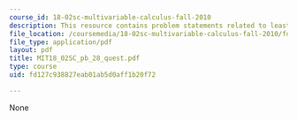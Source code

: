 ```yaml
---
course_id: 18-02sc-multivariable-calculus-fall-2010
description: This resource contains problem statements related to least squares.
file_location: /coursemedia/18-02sc-multivariable-calculus-fall-2010/fd127c938827eab01ab5d0aff1b20f72_MIT18_02SC_pb_28_quest.pdf
file_type: application/pdf
layout: pdf
title: MIT18_02SC_pb_28_quest.pdf
type: course
uid: fd127c938827eab01ab5d0aff1b20f72

---
```

None
